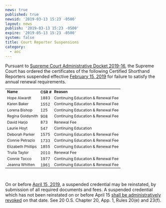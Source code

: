 ```yaml
---
news: true
published: true
newsid: '2019-03-13 15:23 -0500'
layout: news
publish: '2019-03-13 15:23 -0500'
expire: '2019-05-13 15:23 -0500'
system: false
title: Court Reporter Suspensions
category:
  - aoc
---
```

Pursuant to <a href="http://www.oscn.net/applications/oscn/DeliverDocument.asp?CiteID=483490">Supreme Court Administrative Docket 2019-16</a>, the Supreme Court has ordered the certificates of the following Certified Shorthand Reporters suspended effective <u>February 15, 2019</u> for failure to satisfy the annual renewal requirements.

<table style="font-size: 12px;">
<tr>
<td><b>Name</b></td>
<td style="padding: 0 2px;"><b>CSR&nbsp;#</b></td>
<td><b>Reason</b></td>
</tr>  
<tr>
<td>Hope Alwardt
<td style="padding: 0 2px;">1883
<td>Continuing Education & Renewal Fee
</tr>
<tr>
<td>Karen Baker</td>
<td style="padding: 0 2px;">1552</td>
<td>Continuing Education & Renewal Fee</td>
</tr>
<tr>
<td>Lorena Bishop</td>
<td style="padding: 0 2px;">125</td>
<td>Continuing Education & Renewal Fee</td>
</tr>
<tr>
<td>Regina Goldsmith</td>
<td style="padding: 0 2px;">908</td>
<td>Continuing Education & Renewal Fee</td>
</tr>
<tr>
<td>David Harjo</td>
<td style="padding: 0 2px;">873</td>
<td>Renewal Fee</td>
</tr>
<tr>
<td>Laurie Hoyt</td>
<td style="padding: 0 2px;">547</td>
<td>Continuing Education</td>
</tr>
<tr>
<td>Deborah Parker</td>
<td style="padding: 0 2px;">1575</td>
<td>Continuing Education & Renewal Fee</td>
</tr>
<tr>
<td>Connie Petrazio</td>
<td style="padding: 0 2px;">1733</td>
<td>Continuing Education & Renewal Fee</td>
</tr>
<tr>
<td>Elizabeth Phillips</td>
<td style="padding: 0 2px;">1855</td>
<td>Continuing Education & Renewal Fee</td>
</tr>
<tr>
<td>Trulia Taylor</td>
<td style="padding: 0 2px;">2010</td>
<td>Renewal Fee</td>
</tr>
<tr>
<td>Connie Tocco</td>
<td style="padding: 0 2px;">1977</td>
<td>Continuing Education & Renewal Fee</td>
</tr>
<tr>
<td>Jeanna Whitten</td>
<td style="padding: 0 2px;">1961</td>
<td>Continuing Education & Renewal Fee</td>
</tr>
</table>

<br/>

On or before <u>April 15, 2019</u>, a suspended credential may be reinstated, by submission of all required documents and fees. A suspended credential which has not been reinstated on or before April 15 <u>shall be administratively revoked</u> on that date. See 20 O.S. Chapter 20, App. 1, Rules 20(e) and 23(f).
